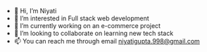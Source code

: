 - 👋 Hi, I’m Niyati
- 👀 I’m interested in Full stack web development
- 🌱 I’m currently working on an e-commerce project
- 💞️ I’m looking to collaborate on learning new tech stack
- 📫 You can reach me through email niyatigupta.998@gmail.com
<!---
niyyatii19/niyyatii19 is a ✨ special ✨ repository because its `README.md` (this file) appears on your GitHub profile.
You can click the Preview link to take a look at your changes.
--->
